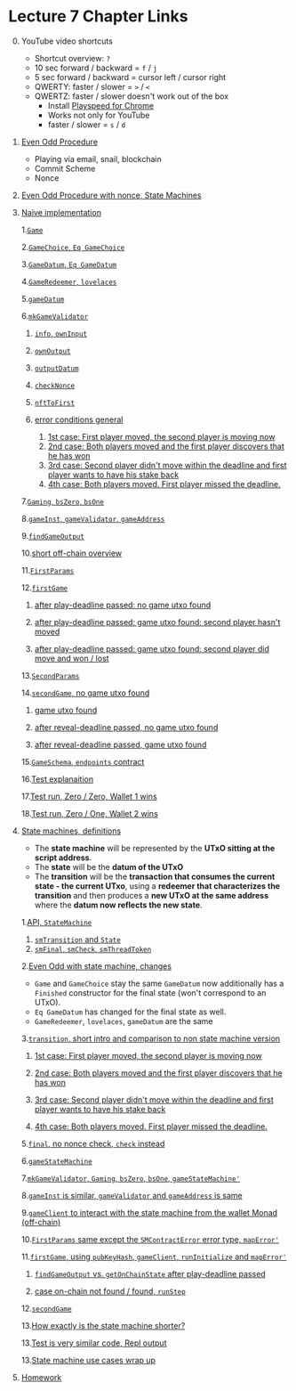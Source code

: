 # Lecture 7 Chapter Links

0. YouTube video shortcuts
    * Shortcut overview: `?`
    * 10 sec forward / backward = `f` / `j`
    * 5 sec forward / backward = cursor left / cursor right
    * QWERTY: faster / slower = `>` / `<`
    * QWERTZ: faster / slower doesn't work out of the box
      * Install [Playspeed for Chrome](https://chrome.google.com/webstore/detail/playspeed/dgdpebjegmddbloaoiggfpdmkjmgiajj)
      * Works not only for YouTube
      * faster / slower = `s` / `d` 

1. [Even Odd Procedure](https://youtu.be/oJupInqvJUI?t=79)
    * Playing via email, snail, blockchain
    * Commit Scheme
    * Nonce

2. [Even Odd Procedure with nonce, State Machines](https://youtu.be/oJupInqvJUI?t=403)

3. [Naive implementation](https://youtu.be/oJupInqvJUI?t=548)

    1.[`Game`](https://youtu.be/oJupInqvJUI?t=548)

    2.[`GameChoice`, `Eq GameChoice`](https://youtu.be/oJupInqvJUI?t=676)

    3.[`GameDatum`, `Eq GameDatum`](https://youtu.be/oJupInqvJUI?t=724)

    4.[`GameRedeemer`, `lovelaces`](https://youtu.be/oJupInqvJUI?t=764)

    5.[`gameDatum`](https://youtu.be/oJupInqvJUI?t=846)

    6.[`mkGameValidator`](https://youtu.be/oJupInqvJUI?t=846)

    1. [`info`, `ownInput`](https://youtu.be/oJupInqvJUI?t=952)

    2. [`ownOutput`](https://youtu.be/oJupInqvJUI?t=969)

    3. [`outputDatum`](https://youtu.be/oJupInqvJUI?t=969)

    4. [`checkNonce`](https://youtu.be/oJupInqvJUI?t=1010)

    5. [`nftToFirst`](https://youtu.be/oJupInqvJUI?t=1116)

    6. [error conditions general](https://youtu.be/oJupInqvJUI?t=1176)

       1. [1st case: First player moved, the second player is moving now](https://youtu.be/oJupInqvJUI?t=1202)
       2. [2nd case: Both players moved and the first player discovers that he has won](https://youtu.be/oJupInqvJUI?t=1281)
       3. [3rd case: Second player didn't move within the deadline and first player wants to have his stake back](https://youtu.be/oJupInqvJUI?t=1321)
       4. [4th case: Both players moved. First player missed the deadline. ](https://youtu.be/oJupInqvJUI?t=1281)

    7.[`Gaming`, `bsZero`, `bsOne`](https://youtu.be/oJupInqvJUI?t=1410)

    8.[`gameInst`, `gameValidator`, `gameAddress`](https://youtu.be/oJupInqvJUI?t=1410)

    9.[`findGameOutput`](https://youtu.be/oJupInqvJUI?t=1464)

    10.[short off-chain overview](https://youtu.be/oJupInqvJUI?t=1593)

    11.[`FirstParams`](https://youtu.be/oJupInqvJUI?t=1610)

    12.[`firstGame`](https://youtu.be/oJupInqvJUI?t=1638)

    1. [after play-deadline passed: no game utxo found](https://youtu.be/oJupInqvJUI?t=1711)

    2. [after play-deadline passed: game utxo found: second player hasn't moved](https://youtu.be/oJupInqvJUI?t=1759)

    3. [after play-deadline passed: game utxo found: second player did move and won / lost](https://youtu.be/oJupInqvJUI?t=1796)

    13.[`SecondParams`](https://youtu.be/oJupInqvJUI?t=1846)

    14.[`secondGame`, no game utxo found](https://youtu.be/oJupInqvJUI?t=1869)

    1. [game utxo found](https://youtu.be/oJupInqvJUI?t=1908)

    2. [after reveal-deadline passed, no game utxo found](https://youtu.be/oJupInqvJUI?t=2013)

    3. [after reveal-deadline passed, game utxo found](https://youtu.be/oJupInqvJUI?t=2037)

   15.[`GameSchema`, `endpoints` contract](https://youtu.be/oJupInqvJUI?t=2089)

   16.[Test explanaition](https://youtu.be/oJupInqvJUI?t=2137)

   17.[Test run, Zero / Zero, Wallet 1 wins](https://youtu.be/oJupInqvJUI?t=2333)

   18.[Test run, Zero / One, Wallet 2 wins](https://youtu.be/oJupInqvJUI?t=2421)
   
4. [State machines, definitions](https://youtu.be/oJupInqvJUI?t=2483)
   * The **state machine** will be represented by the **UTxO sitting at the script address**.
   * The **state** will be the **datum of the UTxO**
   * The **transition** will be the **transaction that consumes the current state - the current UTxo**, using a **redeemer that characterizes the transition** and then produces a **new UTxO at the same address** where the **datum now reflects the new state**.

   1.[API, `StateMachine`](https://youtu.be/oJupInqvJUI?t=2635)
    1. [`smTransition` and `State`](https://youtu.be/oJupInqvJUI?t=2683)
    2. [`smFinal`, `smCheck`, `smThreadToken`](https://youtu.be/oJupInqvJUI?t=2760)

   2.[Even Odd with state machine, changes](https://youtu.be/oJupInqvJUI?t=2858)
   * `Game` and `GameChoice` stay the same `GameDatum` now additionally has a `Finished` constructor for the final state (won't correspond to an UTxO).
   * `Eq GameDatum` has changed for the final state as well.
   * `GameRedeemer`, `lovelaces`, `gameDatum` are the same

   3.[`transition`, short intro and comparison to non state machine version](https://youtu.be/oJupInqvJUI?t=2929)
    1. [1st case: First player moved, the second player is moving now](https://youtu.be/oJupInqvJUI?t=3028)

    2. [2nd case: Both players moved and the first player discovers that he has won](https://youtu.be/oJupInqvJUI?t=3028)

    3. [3rd case: Second player didn't move within the deadline and first player wants to have his stake back](https://youtu.be/oJupInqvJUI?t=3028)

    4. [4th case: Both players moved. First player missed the deadline.](https://youtu.be/oJupInqvJUI?t=3311)

    5.[`final`, no nonce check, `check` instead](https://youtu.be/oJupInqvJUI?t=3382)

   6.[`gameStateMachine`](https://youtu.be/oJupInqvJUI?t=3458)

   7.[`mkGameValidator`, `Gaming`, `bsZero`, `bsOne`, `gameStateMachine'`](https://youtu.be/oJupInqvJUI?t=3487)

   8.[`gameInst` is similar, `gameValidator` and `gameAddress` is same](https://youtu.be/oJupInqvJUI?t=3559)

   9.[`gameClient` to interact with the state machine from the wallet Monad (off-chain)](https://youtu.be/oJupInqvJUI?t=3579)

   10.[`FirstParams` same except the `SMContractError` error type, `mapError'` ](https://youtu.be/oJupInqvJUI?t=3698)

   11.[`firstGame`, using `pubKeyHash`, `gameClient`, `runInitialize` and `mapError'`](https://youtu.be/oJupInqvJUI?t=3745)

    1. [`findGameOutput` vs. `getOnChainState` after play-deadline passed](https://youtu.be/oJupInqvJUI?t=3840)

    2. [case on-chain not found / found, `runStep`](https://youtu.be/oJupInqvJUI?t=3840)

   12.[`secondGame`](https://youtu.be/oJupInqvJUI?t=4126)

   13.[How exactly is the state machine shorter?](https://youtu.be/oJupInqvJUI?t=4208)

   13.[Test is very similar code, Repl output](https://youtu.be/oJupInqvJUI?t=4305)

   13.[State machine use cases wrap up](https://youtu.be/oJupInqvJUI?t=4363)

5. [Homework](https://youtu.be/oJupInqvJUI?t=4442)






